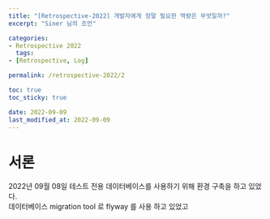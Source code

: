 ```yaml
---
title: "[Retrospective-2022] 개발자에게 정말 필요한 역량은 무엇일까?"
excerpt: "Siner 님의 조언"

categories:
- Retrospective 2022
  tags:
- [Retrospective, Log]

permalink: /retrospective-2022/2

toc: true
toc_sticky: true

date: 2022-09-09
last_modified_at: 2022-09-09
---
```


# 서론
2022년 09월 08일 테스트 전용 데이터베이스를 사용하기 위해 환경 구축을 하고 있었다.<br>
데이터베이스 migration tool 로 flyway 를 사용 하고 있었고


    





